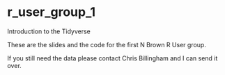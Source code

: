 # r_user_group_1
Introduction to the Tidyverse

These are the slides and the code for the first N Brown R User group.

If you still need the data please contact Chris Billingham and I can send it over.
